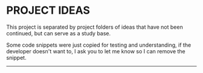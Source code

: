 # PROJECT IDEAS

This project is separated by project folders of ideas that have not been continued, but can serve as a study base.

Some code snippets were just copied for testing and understanding, if the developer doesn't want to, I ask you to let me know so I can remove the snippet.

***
